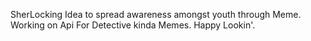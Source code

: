 SherLocking
Idea to spread awareness amongst youth through Meme.
Working on Api For Detective kinda Memes.
Happy Lookin'.
